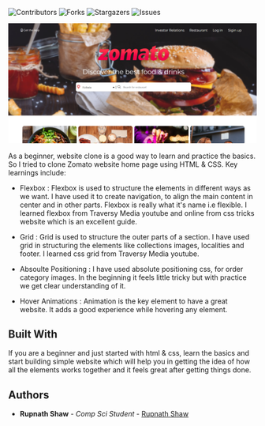 

![Contributors](https://img.shields.io/github/contributors/ShaanCoding/ReadME-Generator?color=dark-green) ![Forks](https://img.shields.io/github/forks/ShaanCoding/ReadME-Generator?style=social) ![Stargazers](https://img.shields.io/github/stars/ShaanCoding/ReadME-Generator?style=social) ![Issues](https://img.shields.io/github/issues/ShaanCoding/ReadME-Generator) 



![Screen Shot](images/screenshot.png)

As a beginner, website clone is a good way to learn and practice the basics. So I tried to clone Zomato website home page using HTML & CSS. Key learnings include:

* Flexbox :
Flexbox is used to structure the elements in different ways as we want. I have used it to create navigation, to align the main content in center and in other parts. Flexbox is really what it's name i.e flexible. I learned flexbox from Traversy Media youtube and online from css tricks website which is an excellent guide.

* Grid :
Grid is used to structure the outer parts of a section. I have used grid in structuring the elements like collections images, localities and footer. I learned css grid from Traversy Media youtube.

* Absoulte Positioning :
I have used absolute positioning css, for order category images. In the beginning it feels little tricky but with practice we get clear understanding of it.

* Hover Animations :
Animation is the key element to have a great website. It adds a good experience while hovering any element.

## Built With

If you are a beginner and just started with html & css, learn the basics and start building simple website which will help you in getting the idea of how all the elements works together and it feels great after getting things done.

## Authors

* **Rupnath Shaw** - *Comp Sci Student* - [Rupnath Shaw](https://github.com/iamrupnath) 

